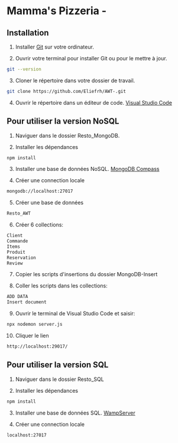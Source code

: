 # Mamma's Pizzeria -

## Installation

1. Installer [Git](https://git-scm.com/downloads) sur votre ordinateur.

2. Ouvrir votre terminal pour installer Git ou pour le mettre à jour.
```bash
git --version
```
3. Cloner le répertoire dans votre dossier de travail.
```bash
git clone https://github.com/Eliefrh/AWT-.git
```

4. Ouvrir le répertoire dans un éditeur de code. [Visual Studio Code](https://code.visualstudio.com/)

## Pour utiliser la version NoSQL

1. Naviguer dans le dossier Resto_MongoDB.

2. Installer les dépendances
```bash
npm install
```

3. Installer une base de données NoSQL. [MongoDB Compass](https://www.mongodb.com/try/download/atlascli)

4. Créer une connection locale
```bash
mongodb://localhost:27017
```

5. Créer une base de données
```bash
Resto_AWT
```

6. Créer 6 collections:
```bash
Client
Commande
Items
Produit
Reservation
Review
```

7. Copier les scripts d'insertions du dossier MongoDB-Insert

8. Coller les scripts dans les collections: 
```bash
ADD DATA
Insert document
```

9. Ouvrir le terminal de Visual Studio Code et saisir:
```bash
npx nodemon server.js
```

10. Cliquer le lien
```bash
http://localhost:29017/
```

## Pour utiliser la version SQL

1. Naviguer dans le dossier Resto_SQL

2. Installer les dépendances
```bash
npm install
```
3. Installer une base de données SQL. [WampServer](https://sourceforge.net/projects/wampserver/)

4. Créer une connection locale
```bash
localhost:27017
```
